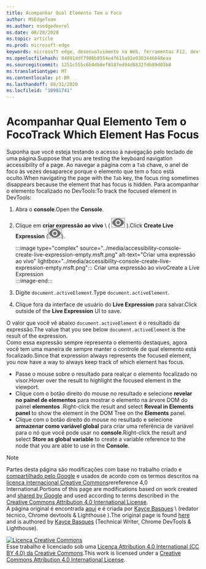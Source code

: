 ```yaml
---
title: Acompanhar Qual Elemento Tem o Foco
author: MSEdgeTeam
ms.author: msedgedevrel
ms.date: 08/28/2020
ms.topic: article
ms.prod: microsoft-edge
keywords: microsoft edge, desenvolvimento na Web, ferramentas F12, devtools
ms.openlocfilehash: 04091ddf7986b8554e4f615a92e0303446048eaa
ms.sourcegitcommit: 1251c555c6b4db8ef8187ed94d8832fdb89d03b8
ms.translationtype: MT
ms.contentlocale: pt-BR
ms.lasthandoff: 08/31/2020
ms.locfileid: "10981741"
---
```

<!-- Copyright Kayce Basques 

   Licensed under the Apache License, Version 2.0 (the "License");
   you may not use this file except in compliance with the License.
   You may obtain a copy of the License at

       https://www.apache.org/licenses/LICENSE-2.0

   Unless required by applicable law or agreed to in writing, software
   distributed under the License is distributed on an "AS IS" BASIS,
   WITHOUT WARRANTIES OR CONDITIONS OF ANY KIND, either express or implied.
   See the License for the specific language governing permissions and
   limitations under the License.  -->  





# <span data-ttu-id="4c63d-103">Acompanhar Qual Elemento Tem o Foco</span><span class="sxs-lookup"><span data-stu-id="4c63d-103">Track Which Element Has Focus</span></span>   



<span data-ttu-id="4c63d-104">Suponha que você esteja testando o acesso à navegação pelo teclado de uma página.</span><span class="sxs-lookup"><span data-stu-id="4c63d-104">Suppose that you are testing the keyboard navigation accessibility of a page.</span></span>  <span data-ttu-id="4c63d-105">Ao navegar a página com a `Tab` chave, o anel de foco às vezes desaparece porque o elemento que tem o foco está oculto.</span><span class="sxs-lookup"><span data-stu-id="4c63d-105">When navigating the page with the `Tab` key, the focus ring sometimes disappears because the element that has focus is hidden.</span></span>  <span data-ttu-id="4c63d-106">Para acompanhar o elemento focalizado no DevTools:</span><span class="sxs-lookup"><span data-stu-id="4c63d-106">To track the focused element in DevTools:</span></span>  

1.  <span data-ttu-id="4c63d-107">Abra o **console**.</span><span class="sxs-lookup"><span data-stu-id="4c63d-107">Open the **Console**.</span></span>  
1.  <span data-ttu-id="4c63d-108">Clique em **criar expressão ao vivo** \ ( ![ criar expressão ao vivo ][ImageCreateIcon] \).</span><span class="sxs-lookup"><span data-stu-id="4c63d-108">Click **Create Live Expression** \(![Create Live Expression][ImageCreateIcon]\).</span></span>  
    
    :::image type="complex" source="../media/accessibility-console-create-live-expression-empty.msft.png" alt-text="Criar uma expressão ao vivo" lightbox="../media/accessibility-console-create-live-expression-empty.msft.png":::
       <span data-ttu-id="4c63d-110">Criar uma expressão ao vivo</span><span class="sxs-lookup"><span data-stu-id="4c63d-110">Create a Live Expression</span></span>  
    :::image-end:::  
    
1.  <span data-ttu-id="4c63d-111">Digite `document.activeElement`.</span><span class="sxs-lookup"><span data-stu-id="4c63d-111">Type `document.activeElement`.</span></span>
1.  <span data-ttu-id="4c63d-112">Clique fora da interface de usuário do **Live Expression** para salvar.</span><span class="sxs-lookup"><span data-stu-id="4c63d-112">Click outside of the **Live Expression** UI to save.</span></span>
    
<span data-ttu-id="4c63d-113">O valor que você vê abaixo `document.activeElement` é o resultado da expressão.</span><span class="sxs-lookup"><span data-stu-id="4c63d-113">The value that you see below `document.activeElement` is the result of the expression.</span></span>  
<span data-ttu-id="4c63d-114">Como essa expressão sempre representa o elemento destaques, agora você tem uma maneira de sempre manter o controle de qual elemento está focalizado.</span><span class="sxs-lookup"><span data-stu-id="4c63d-114">Since that expression always represents the focused element, you now have a way to always keep track of which element has focus.</span></span>  

*   <span data-ttu-id="4c63d-115">Passe o mouse sobre o resultado para realçar o elemento focalizado no visor.</span><span class="sxs-lookup"><span data-stu-id="4c63d-115">Hover over the result to highlight the focused element in the viewport.</span></span>  
*   <span data-ttu-id="4c63d-116">Clique com o botão direito do mouse no resultado e selecione **revelar no painel de elementos** para mostrar o elemento na árvore DOM do painel **elementos** .</span><span class="sxs-lookup"><span data-stu-id="4c63d-116">Right-click the result and select **Reveal in Elements panel** to show the element in the DOM Tree on the **Elements** panel.</span></span>  
*   <span data-ttu-id="4c63d-117">Clique com o botão direito do mouse no resultado e selecione **armazenar como variável global** para criar uma referência de variável para o nó que você pode usar no **console**.</span><span class="sxs-lookup"><span data-stu-id="4c63d-117">Right-click the result and select **Store as global variable** to create a variable reference to the node that you are able to use in the **Console**.</span></span>  
    
<!--## Feedback   -->  



<!-- image links -->  

[ImageCreateIcon]: ../media/create-live-expression-icon.msft.png  

<!-- links -->  

> [!NOTE]
> <span data-ttu-id="4c63d-118">Partes desta página são modificações com base no trabalho criado e [compartilhado pelo Google][GoogleSitePolicies] e usados de acordo com os termos descritos na [licença internacional Creative Commons][CCA4IL]rereference 4,0 International.</span><span class="sxs-lookup"><span data-stu-id="4c63d-118">Portions of this page are modifications based on work created and [shared by Google][GoogleSitePolicies] and used according to terms described in the [Creative Commons Attribution 4.0 International License][CCA4IL].</span></span>  
> <span data-ttu-id="4c63d-119">A página original é encontrada [aqui](https://developers.google.com/web/tools/chrome-devtools/accessibility/focus) e é criada por [Kayce Basques][KayceBasques] \ (redator técnico, Chrome devtools & Lighthouse \).</span><span class="sxs-lookup"><span data-stu-id="4c63d-119">The original page is found [here](https://developers.google.com/web/tools/chrome-devtools/accessibility/focus) and is authored by [Kayce Basques][KayceBasques] \(Technical Writer, Chrome DevTools & Lighthouse\).</span></span>  

[![Licença Creative Commons][CCby4Image]][CCA4IL]  
<span data-ttu-id="4c63d-121">Esse trabalho é licenciado sob uma [Licença Attribution 4.0 International (CC BY 4.0) da Creative Commons][CCA4IL].</span><span class="sxs-lookup"><span data-stu-id="4c63d-121">This work is licensed under a [Creative Commons Attribution 4.0 International License][CCA4IL].</span></span>  

[CCA4IL]: https://creativecommons.org/licenses/by/4.0  
[CCby4Image]: https://i.creativecommons.org/l/by/4.0/88x31.png  
[GoogleSitePolicies]: https://developers.google.com/terms/site-policies  
[KayceBasques]: https://developers.google.com/web/resources/contributors/kaycebasques  
